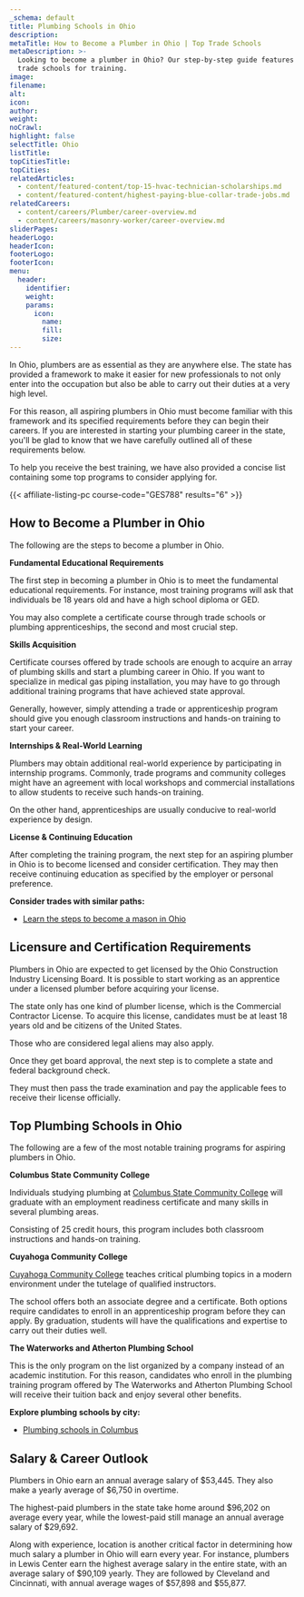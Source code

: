```yaml
---
_schema: default
title: Plumbing Schools in Ohio
description:
metaTitle: How to Become a Plumber in Ohio | Top Trade Schools
metaDescription: >-
  Looking to become a plumber in Ohio? Our step-by-step guide features the top
  trade schools for training.
image:
filename:
alt:
icon:
author:
weight:
noCrawl:
highlight: false
selectTitle: Ohio
listTitle:
topCitiesTitle:
topCities:
relatedArticles:
  - content/featured-content/top-15-hvac-technician-scholarships.md
  - content/featured-content/highest-paying-blue-collar-trade-jobs.md
relatedCareers:
  - content/careers/Plumber/career-overview.md
  - content/careers/masonry-worker/career-overview.md
sliderPages:
headerLogo:
headerIcon:
footerLogo:
footerIcon:
menu:
  header:
    identifier:
    weight:
    params:
      icon:
        name:
        fill:
        size:
---
```

In Ohio, plumbers are as essential as they are anywhere else. The state has provided a framework to make it easier for new professionals to not only enter into the occupation but also be able to carry out their duties at a very high level.

For this reason, all aspiring plumbers in Ohio must become familiar with this framework and its specified requirements before they can begin their careers. If you are interested in starting your plumbing career in the state, you'll be glad to know that we have carefully outlined all of these requirements below.

To help you receive the best training, we have also provided a concise list containing some top programs to consider applying for.

{{< affiliate-listing-pc course-code="GES788" results="6" >}}

## **How to Become a Plumber in Ohio**

The following are the steps to become a plumber in Ohio.

**Fundamental Educational Requirements**

The first step in becoming a plumber in Ohio is to meet the fundamental educational requirements. For instance, most training programs will ask that individuals be 18 years old and have a high school diploma or GED.

You may also complete a certificate course through trade schools or plumbing apprenticeships, the second and most crucial step.

**Skills Acquisition**

Certificate courses offered by trade schools are enough to acquire an array of plumbing skills and start a plumbing career in Ohio. If you want to specialize in medical gas piping installation, you may have to go through additional training programs that have achieved state approval.

Generally, however, simply attending a trade or apprenticeship program should give you enough classroom instructions and hands-on training to start your career.

**Internships & Real-World Learning**

Plumbers may obtain additional real-world experience by participating in internship programs. Commonly, trade programs and community colleges might have an agreement with local workshops and commercial installations to allow students to receive such hands-on training.

On the other hand, apprenticeships are usually conducive to real-world experience by design.

**License & Continuing Education**

After completing the training program, the next step for an aspiring plumber in Ohio is to become licensed and consider certification. They may then receive continuing education as specified by the employer or personal preference.

**Consider trades with similar paths:**

* [Learn the steps to become a mason in Ohio](https://toptradeschools.com/near-you/masonry-worker/ohio/)

## **Licensure and Certification Requirements**

Plumbers in Ohio are expected to get licensed by the Ohio Construction Industry Licensing Board. It is possible to start working as an apprentice under a licensed plumber before acquiring your license.

The state only has one kind of plumber license, which is the Commercial Contractor License. To acquire this license, candidates must be at least 18 years old and be citizens of the United States.

Those who are considered legal aliens may also apply.

Once they get board approval, the next step is to complete a state and federal background check.

They must then pass the trade examination and pay the applicable fees to receive their license officially.

## **Top Plumbing Schools in Ohio**

The following are a few of the most notable training programs for aspiring plumbers in Ohio.

**Columbus State Community College**

Individuals studying plumbing at [Columbus State Community College](https://explore.cscc.edu/programs/Year%202%20Certificate%20for%20Plumbers%20and%20Pipefitters) will graduate with an employment readiness certificate and many skills in several plumbing areas.

Consisting of 25 credit hours, this program includes both classroom instructions and hands-on training.

**Cuyahoga Community College**

[Cuyahoga Community College](https://catalog.tri-c.edu/programs/plumbing-certificate-proficiency/) teaches critical plumbing topics in a modern environment under the tutelage of qualified instructors.

The school offers both an associate degree and a certificate. Both options require candidates to enroll in an apprenticeship program before they can apply. By graduation, students will have the qualifications and expertise to carry out their duties well.

**The Waterworks and Atherton Plumbing School**

This is the only program on the list organized by a company instead of an academic institution. For this reason, candidates who enroll in the plumbing training program offered by The Waterworks and Atherton Plumbing School will receive their tuition back and enjoy several other benefits.

**Explore plumbing schools by city:**

* [Plumbing schools in Columbus](https://toptradeschools.com/near-you/plumber/ohio/columbus)

## **Salary & Career Outlook**

Plumbers in Ohio earn an annual average salary of $53,445. They also make a yearly average of $6,750 in overtime.

The highest-paid plumbers in the state take home around $96,202 on average every year, while the lowest-paid still manage an annual average salary of $29,692.

Along with experience, location is another critical factor in determining how much salary a plumber in Ohio will earn every year. For instance, plumbers in Lewis Center earn the highest average salary in the entire state, with an average salary of $90,109 yearly. They are followed by Cleveland and Cincinnati, with annual average wages of $57,898 and $55,877.